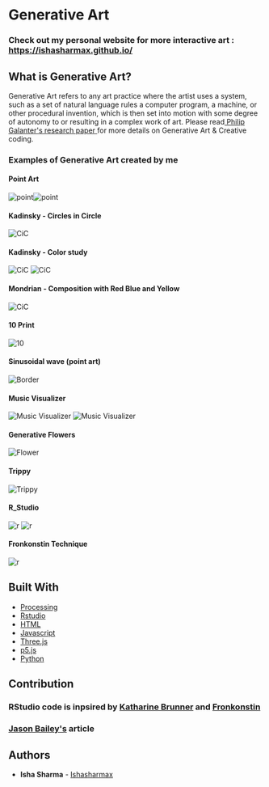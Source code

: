 # Generative Art

### Check out my personal website for more interactive art : https://ishasharmax.github.io/

## What is Generative Art?

Generative Art refers to any art practice where the artist uses a system, such as a set of natural language rules a computer program, 
a machine, or other procedural invention, which is then set into motion with some degree of autonomy to or resulting in a complex 
work of art. Please read[ Philip Galanter's research paper ](https://www.philipgalanter.com/downloads/ga2003_paper.pdf) for more details on Generative Art & Creative coding.

### Examples of Generative Art created by me

#### Point Art 
![point](artImages/point2.png)![point](artImages/point1.png)


#### Kadinsky - Circles in Circle
![CiC](artImages/kandinsky3.jpg)

#### Kadinsky - Color study
![CiC](artImages/kandinsky2.jpg)
![CiC](artImages/kandinsky.jpg)

#### Mondrian - Composition with Red Blue and Yellow
![CiC](artImages/Mondrian.jpg)

#### 10 Print
![10](gifs/10Print.gif)

#### Sinusoidal wave (point art)
![Border](gifs/Border_gif.gif)

#### Music Visualizer
![Music Visualizer](gifs/ezgif.com-video-to-gif-12.gif)
![Music Visualizer](gifs/ezgif.com-crop.gif)

#### Generative Flowers
![Flower](Processing_Images/1596258415574.JPG)

#### Trippy
![Trippy](gifs/ezgif.com-video-to-gif.gif)

#### R_Studio
![r](R_Images/1596230840379.JPG)
![r](R_Images/2C7474B8-8096-4033-8F66-5D590B81E300.JPEG)

#### Fronkonstin Technique
![r](R_Images/E06A762D-5682-49AD-9B93-471C38A76C2B.JPG)

## Built With
* [Processing](https://processing.org/) 
* [Rstudio](https://docs.rstudio.com/) 
* [HTML](https://en.wikipedia.org/wiki/HTML) 
* [Javascript](https://www.javascript.com/) 
* [Three.js](https://threejs.org/)
* [p5.js](https://p5js.org/)
* [Python](https://www.python.org/)

## Contribution

### RStudio code is inpsired by [Katharine Brunner](https://katharinabrunner.de/software-portfolio/) and [Fronkonstin](https://fronkonstin.com)
### [Jason Bailey's](https://lnkd.in/eZNeGVZ) article 

## Authors

* **Isha Sharma** - [Ishasharmax](https://github.com/ishasharmax)
